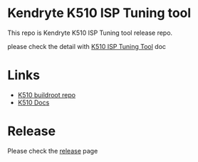 # Kendryte K510 ISP Tuning tool

This repo is Kendryte K510 ISP Tuning tool release repo.

please check the detail with [K510 ISP Tuning Tool](https://github.com/kendryte/k510_docs/blob/main/zh/K510_ISP_Tuning_Tool_Guides.md) doc 

# Links
- [K510 buildroot repo](https://github.com/kendryte/k510_buildroot)
- [K510 Docs](https://github.com/kendryte/k510_docs)

# Release

Please check the [release](https://github.com/kendryte/k510_isp_tuning_tool/releases) page
